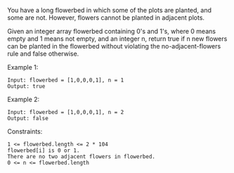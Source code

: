 You have a long flowerbed in which some of the plots are planted, and some are not. However, flowers cannot be planted in adjacent plots.

Given an integer array flowerbed containing 0's and 1's, where 0 means empty and 1 means not empty, and an integer n, return true if n new flowers can be planted in the flowerbed without violating the no-adjacent-flowers rule and false otherwise.



Example 1:

    Input: flowerbed = [1,0,0,0,1], n = 1
    Output: true

Example 2:

    Input: flowerbed = [1,0,0,0,1], n = 2
    Output: false



Constraints:

    1 <= flowerbed.length <= 2 * 104
    flowerbed[i] is 0 or 1.
    There are no two adjacent flowers in flowerbed.
    0 <= n <= flowerbed.length

